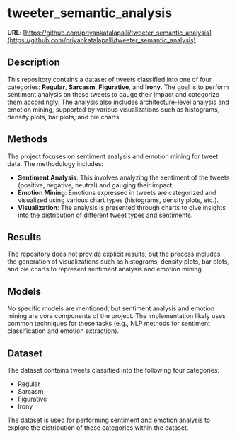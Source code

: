 # tweeter_semantic_analysis  
**URL**: [https://github.com/priyankatalapalli/tweeter_semantic_analysis](https://github.com/priyankatalapalli/tweeter_semantic_analysis)  

## Description  
This repository contains a dataset of tweets classified into one of four categories: **Regular**, **Sarcasm**, **Figurative**, and **Irony**. The goal is to perform sentiment analysis on these tweets to gauge their impact and categorize them accordingly. The analysis also includes architecture-level analysis and emotion mining, supported by various visualizations such as histograms, density plots, bar plots, and pie charts.

## Methods  
The project focuses on sentiment analysis and emotion mining for tweet data. The methodology includes:

- **Sentiment Analysis**: This involves analyzing the sentiment of the tweets (positive, negative, neutral) and gauging their impact.
- **Emotion Mining**: Emotions expressed in tweets are categorized and visualized using various chart types (histograms, density plots, etc.).
- **Visualization**: The analysis is presented through charts to give insights into the distribution of different tweet types and sentiments.

## Results  
The repository does not provide explicit results, but the process includes the generation of visualizations such as histograms, density plots, bar plots, and pie charts to represent sentiment analysis and emotion mining.

## Models  
No specific models are mentioned, but sentiment analysis and emotion mining are core components of the project. The implementation likely uses common techniques for these tasks (e.g., NLP methods for sentiment classification and emotion extraction).

## Dataset  
The dataset contains tweets classified into the following four categories:
- Regular
- Sarcasm
- Figurative
- Irony

The dataset is used for performing sentiment and emotion analysis to explore the distribution of these categories within the dataset.